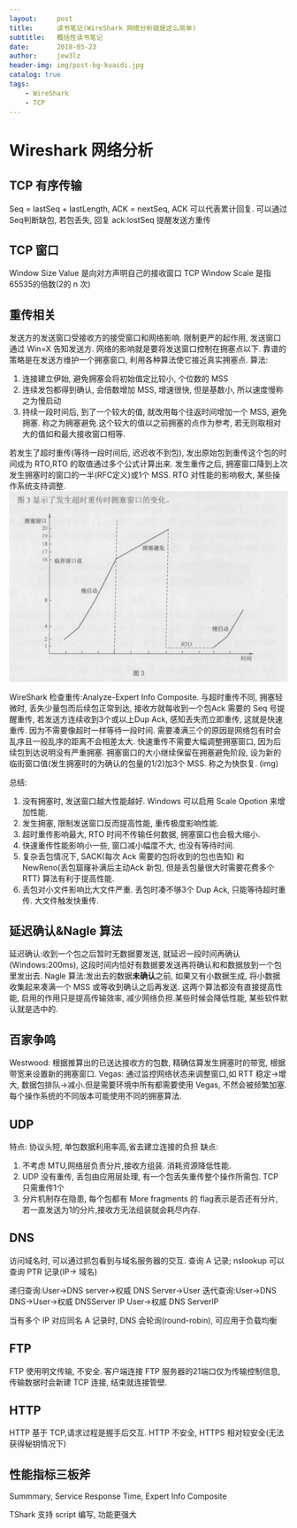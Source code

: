 ```yaml
---
layout:     post
title:      读书笔记(WireShark 网络分析就是这么简单)
subtitle:   概括性读书笔记
date:       2018-05-23
author:     jew3lz
header-img: img/post-bg-kuaidi.jpg
catalog: true
tags:
    - WireShark
    - TCP
---
```


# Wireshark 网络分析
## TCP 有序传输
Seq = lastSeq + lastLength, ACK = nextSeq, ACK 可以代表累计回复. 可以通过 Seq判断缺包, 若包丢失, 回复 ack:lostSeq 提醒发送方重传
## TCP 窗口
Window Size Value 是向对方声明自己的接收窗口
TCP Window Scale 是指 65535的倍数(2的 n 次)
## 重传相关
发送方的发送窗口受接收方的接受窗口和网络影响. 限制更严的起作用, 发送窗口通过 Win=X 告知发送方. 网络的影响就是要将发送窗口控制在拥塞点以下.
靠谱的策略是在发送方维护一个拥塞窗口, 利用各种算法使它接近真实拥塞点. 
算法: 
1. 连接建立伊始, 避免拥塞会将初始值定比较小, 个位数的 MSS
2. 连续发包都得到确认, 会倍数增加 MSS, 增速很快, 但是基数小, 所以速度慢称之为慢启动
3. 持续一段时间后, 到了一个较大的值, 就改用每个往返时间增加一个 MSS, 避免拥塞. 称之为拥塞避免.这个较大的值以之前拥塞的点作为参考, 若无则取相对大的值如和最大接收窗口相等.

若发生了超时重传(等待一段时间后, 迟迟收不到包), 发出原始包到重传这个包的时间成为 RTO,RTO 的取值通过多个公式计算出来. 
发生重传之后, 拥塞窗口降到上次发生拥塞时的窗口的一半(RFC定义)或1个 MSS. RTO 对性能的影响极大, 某些操作系统支持调整.
![](img/TCP/traffic.png)

WireShark 检查重传:Analyze-Expert Info Composite.
与超时重传不同, 拥塞轻微时, 丢失少量包而后续包正常到达, 接收方就每收到一个包Ack 需要的 Seq 号提醒重传, 若发送方连续收到3个或以上Dup Ack, 感知丢失而立即重传, 这就是快速重传. 因为不需要像超时一样等待一段时间. 需要凑满三个的原因是网络包有时会乱序且一般乱序的距离不会相差太大. 
快速重传不需要大幅调整拥塞窗口, 因为后续包到达说明没有严重拥塞. 拥塞窗口的大小继续保留在拥塞避免阶段, 设为新的临街窗口值(发生拥塞时的为确认的包量的1/2)加3个 MSS. 称之为快恢复.
(img)

总结:
1. 没有拥塞时, 发送窗口越大性能越好. Windows 可以启用 Scale Opotion 来增加性能. 
2. 发生拥塞, 限制发送窗口反而提高性能, 重传极度影响性能. 
3. 超时重传影响最大,  RTO 时间不传输任何数据, 拥塞窗口也会极大缩小.
4. 快速重传性能影响小一些, 窗口减小幅度不大,  也没有等待时间.
5. 复杂丢包情况下, SACK(每次 Ack 需要的包将收到的包也告知) 和NewReno(丢包窟窿补满后主动Ack 新包, 但是丢包量很大时需要花费多个 RTT) 算法有利于提高性能.
6. 丢包对小文件影响比大文件严重. 丢包时凑不够3个 Dup Ack, 只能等待超时重传. 大文件触发快重传.

## 延迟确认&Nagle 算法
延迟确认:收到一个包之后暂时无数据要发送, 就延迟一段时间再确认(Windows:200ms), 这段时间内恰好有数据要发送再将确认和和数据放到一个包里发出去. 
Nagle 算法:发出去的数据**未确认**之前, 如果又有小数据生成, 将小数据收集起来凑满一个 MSS 或等收到确认之后再发送.
这两个算法都没有直接提高性能, 启用的作用只是提高传输效率, 减少网络负担.某些时候会降低性能, 某些软件默认就是选中的. 

## 百家争鸣
Westwood: 根据推算出的已送达接收方的包数, 精确估算发生拥塞时的带宽, 根据带宽来设置新的拥塞窗口.
Vegas: 通过监控网络状态来调整窗口,如 RTT 稳定->增大, 数据包排队->减小.但是需要环境中所有都需要使用 Vegas, 不然会被频繁加塞.
每个操作系统的不同版本可能使用不同的拥塞算法.

## UDP
特点: 协议头短, 单包数据利用率高,省去建立连接的负担
缺点:
1. 不考虑 MTU,网络层负责分片,接收方组装. 消耗资源降低性能.
2. UDP 没有重传, 丢包由应用层处理, 有一个包丢失重传整个操作所需包. TCP 只需重传1个
3. 分片机制存在隐患, 每个包都有 More fragments 的 flag表示是否还有分片, 若一直发送为1的分片,接收方无法组装就会耗尽内存.

## DNS
访问域名时, 可以通过抓包看到与域名服务器的交互. 查询 A 记录;
nslookup 可以查询 PTR 记录(IP-> 域名)

递归查询:User->DNS server->权威 DNS Server->User
迭代查询:User->DNS DNS->User->权威 DNSServer IP User->权威 DNS ServerIP

当有多个 IP 对应同名 A 记录时, DNS 会轮询(round-robin), 可应用于负载均衡

## FTP
FTP 使用明文传输, 不安全.
客户端连接 FTP 服务器的21端口仅为传输控制信息, 传输数据时会新建 TCP 连接, 结束就连接管壁.

## HTTP
HTTP 基于 TCP,请求过程是握手后交互.
HTTP 不安全, HTTPS 相对较安全(无法获得秘钥情况下)

## 性能指标三板斧
Summmary, Service Response Time, Expert Info Composite

TShark 支持 script 编写, 功能更强大
